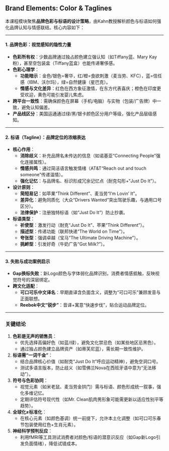 ## Brand Elements: Color & Taglines

本课程模块聚焦**品牌色彩与标语的设计策略**，由Kahn教授解析颜色与标语如何强化品牌认知与情感联结。核心内容如下：  

---

#### **1. 品牌色彩：视觉感知的隐性力量**  
- **色彩所有权**：少数品牌通过独占颜色建立强认知（如Tiffany蓝、Mary Kay粉），甚至空包装盒（Tiffany蓝盒）也能传递奢侈感。  
- **色彩心理学**：  
  - **功能暗示**：金色/银色=奢华，红/橙=食欲刺激（麦当劳、KFC），蓝=信任感（IBM、沃尔玛），绿=自然健康（星巴克）。  
  - **情感与文化差异**：红色在西方象征激情，在东方代表喜庆；橙色在印度更受欢迎，黄色可能引发婴儿焦虑。  
- **跨平台一致性**：需确保颜色在屏幕（手机/电脑）与实物（包装/广告牌）中一致，避免认知偏差。  
- **产品线区分**：美国运通通过绿/黑/银卡颜色区分用户等级，强化产品层级感知。  

---

#### **2. 标语（Tagline）：品牌定位的浓缩表达**  
- **核心作用**：  
  - **消除歧义**：补充品牌名未传达的信息（如诺基亚“Connecting People”强化连接属性）。  
  - **情感共鸣**：通过简洁语言触发情绪（AT&T“Reach out and touch someone”传递温情）。  
  - **强化记忆**：与品牌名、标识形成冗余记忆点（耐克勾形+“Just Do It”）。  
- **设计原则**：  
  - **简短易记**：如苹果“Think Different”、麦当劳“I’m Lovin’ It”。  
  - **差异化**：避免同质化（大众“Drivers Wanted”突出驾驶乐趣，与通用口号区分）。  
  - **法律保护**：注册独特标语（如“Just Do It”）防止抄袭。  
- **标语类型**：  
  - **祈使型**：激发行动（耐克“Just Do It”、苹果“Think Different”）。  
  - **描述型**：传递功能（联邦快递“The World on Time”）。  
  - **夸张型**：强调卓越（宝马“The Ultimate Driving Machine”）。  
  - **挑衅型**：引发好奇（牛奶广告“Got Milk?”）。  

---

#### **3. 失败与成功案例启示**  
- **Gap换标失败**：新Logo颜色与字体弱化品牌识别，消费者情感抵触，反映视觉符号的深层绑定。  
- **跨文化适配**：  
  - **可口可乐中文译名**：早期直译含负面含义，调整为“可口可乐”兼顾发音与正面联想。  
  - **Reebok中文“锐步”**：音译+寓意“快速步伐”，贴合运动品牌定位。  

---

### 关键结论  
1. **色彩是无声的销售员**：  
   - 优先选择高偏好色（如蓝/绿），避免文化禁忌色（如某些地区忌黑色）。  
   - 通过独占颜色建立品牌资产（如蒂芙尼蓝），需长期一致性维护。  
2. **标语需“一词千金”**：  
   - 结合品牌核心价值（如耐克“Just Do It”呼应运动精神），避免空洞口号。  
   - 测试多语言版本，防止歧义（如雪佛兰Nova在西班牙语中意为“无法移动”）。  
3. **符号与色彩协同**：  
   - 视觉元素（如米老鼠、麦当劳金拱门）需与标语、颜色形成统一叙事，强化多维记忆。  
   - 定期评估符号现代性（如Mr. Clean肌肉男形象可能需更新以适应性别平等趋势）。  
4. **全球化≠标准化**：  
   - 在核心元素（如颜色基调）统一前提下，允许本土化调整（如可口可乐春节包装使用红色+生肖元素）。  
5. **神经科学预判反应**：  
   - 利用fMRI等工具测试消费者对颜色/标语的潜意识反应（如Gap新Logo引发负面情绪），降低试错成本。